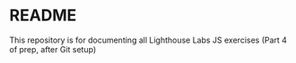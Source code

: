 # README #
This repository is for documenting all Lighthouse Labs JS exercises (Part 4 of prep, after Git setup)
